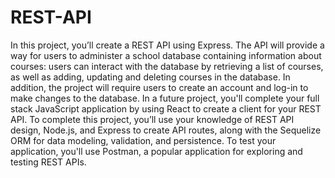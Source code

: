 # REST-API
In this project, you’ll create a REST API using Express. The API will provide a way for users to administer a school database containing information about courses: users can interact with the database by retrieving a list of courses, as well as adding, updating and deleting courses in the database.  In addition, the project will require users to create an account and log-in to make changes to the database.  In a future project, you'll complete your full stack JavaScript application by using React to create a client for your REST API.  To complete this project, you’ll use your knowledge of REST API design, Node.js, and Express to create API routes, along with the Sequelize ORM for data modeling, validation, and persistence. To test your application, you'll use Postman, a popular application for exploring and testing REST APIs.
